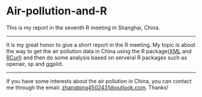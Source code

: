 Air-pollution-and-R
===================

This is my report in the seventh R meeting in Shanghai, China.

-----------------------------------------------------------------

It is my great honor to give a short report in the R meeting. My topic is about the way to get the air pollution data in China using the R package([XML](http://cran.r-project.org/web/packages/XML/index.html) and [RCurl](http://cran.r-project.org/web/packages/RCurl/index.html)) and then do some analysis  based on serveral R packages such as openair, sp and ggplot.  

-------------------------------------------------------------------
If you have some interests about the air pollution in China, you can contact me through the email: [zhangbing4502431@outlook.com](zhangbing4502431@outlook.com). Thanks! 


